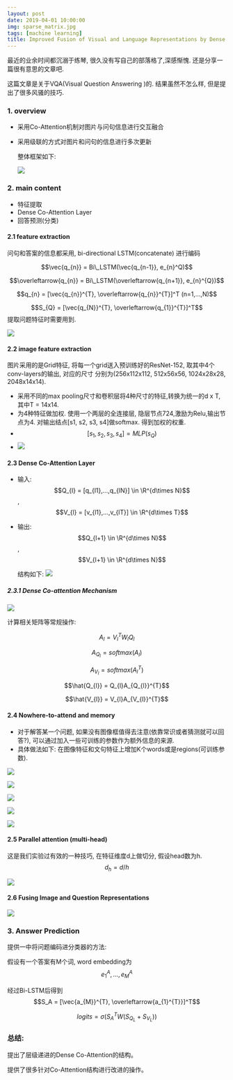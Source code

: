 ```yaml
---
layout: post
date: 2019-04-01 10:00:00
img: sparse_matrix.jpg
tags: [machine learning]
title: Improved Fusion of Visual and Language Representations by Dense Symmetric Co-Attention for Visual Question Answering
---
```


最近的业余时间都沉溺于练琴, 很久没有写自己的部落格了,深感惭愧. 还是分享一篇很有意思的文章吧.

这篇文章是关于VQA(Visual Question Answering )的. 结果虽然不怎么样, 但是提出了很多风骚的技巧.

### 1. overview

* 采用Co-Attention机制对图片与问句信息进行交互融合

* 采用级联的方式对图片和问句的信息进行多次更新

  整体框架如下:

  ![](../assets/img/2019-04-01/overview.png)

### 2. main content

* 特征提取
* Dense Co-Attention Layer
* 回答预测(分类)

#### 2.1 feature extraction

 问句和答案的信息都采用, bi-directional LSTM(concatenate) 进行编码

$$\vec{q_{n}} = Bi\_LSTM(\vec{q_{n-1}}, e_{n}^Q)$$ 

$$\overleftarrow{q_{n}} = Bi\_LSTM(\overleftarrow{q_{n+1}}, e_{n}^{Q})$$ 

$$q_{n} = [\vec{q_{n}}^{T}, \overleftarrow{q_{n}}^{T}]^T (n=1,...,N)$$ 

$$S_{Q} = [\vec{q_{N}}^{T}, \overleftarrow{q_{1}}^{T}]^T$$  提取问题特征时需要用到.

![](../assets/img/2019-04-01/bilstm.png)  

#### 2.2 image feature extraction

图片采用的是Grid特征, 将每一个grid送入预训练好的ResNet-152, 取其中4个conv-layers的输出, 对应的尺寸
分别为(256x112x112, 512x56x56, 1024x28x28, 2048x14x14). 

* 采用不同的max pooling尺寸和卷积层将4种尺寸的特征,转换为统一的d x T, 其中T = 14x14.
* 为4种特征做加权. 使用一个两层的全连接层, 隐层节点724,激励为Relu,输出节点为4. 对输出结点[s1, s2, s3, s4]做softmax. 得到加权的权重.
* $$[s_1, s_2, s_3, s_4] = MLP(s_Q)$$ 
* ![](../assets/img/2019-04-01/grid.png)

#### 2.3 Dense Co-Attention Layer

* 输入: $$Q_{l} = [q_{l1},...,q_{lN}] \in \R^{d\times N}$$, $$V_{l} = [v_{l1},...,v_{lT}] \in \R^{d\times T}$$  

* 输出: $$Q_{l+1} \in \R^{d\times N}$$, $$V_{l+1} \in \R^{d\times N}$$   

  结构如下: ![](../assets/img/2019-04-01/co-attention.png)

##### 2.3.1 Dense Co-attention Mechanism

![](../assets/img/2019-04-01/co-attention2.png)

计算相关矩阵等常规操作:

$${A_{l}} = V_{l}^{T}W_{l}Q_{l}$$

$$A_{Q_{l}}=softmax(A_{l})$$

$$A_{V_{l}}=softmax(A_{l}^{T})$$

$$\hat{Q_{l}} = Q_{l}A_{Q_{l}}^{T}$$ 

$$\hat{V_{l}} = V_{l}A_{V_{l}}^{T}$$

#### 2.4 Nowhere-to-attend and memory

* 对于解答某一个问题, 如果没有图像框值得去注意(依靠常识或者猜测就可以回答?), 可以通过加入一些可训练的参数作为额外信息的来源. 
* 具体做法如下: 在图像特征和文句特征上增加K个words或是regions(可训练参数).

![](../assets/img/2019-04-01/11.png)

![](../assets/img/2019-04-01/22.png)

![](../assets/img/2019-04-01/33.png)

![](../assets/img/2019-04-01/44.png)

![](../assets/img/2019-04-01/55.png)

#### 2.5 Parallel attention (multi-head)

这是我们实验过有效的一种技巧, 在特征维度d上做切分, 假设head数为h. $$d_{h} = d/h$$

![](../assets/img/2019-04-01/multi_head.png)

#### 2.6 Fusing Image and Question Representations

![](../assets/img/2019-04-01/fusion.png)

### 3. Answer Prediction

提供一中将问题编码进分类器的方法:

假设有一个答案有M个词, word embedding为 $${e_{1}^{A},...,e_{M}^{A}}$$ 

经过Bi-LSTM后得到 $$S_A = [\vec{a_{M}}^{T}, \overleftarrow{a_{1}^{T}}]^T$$ 

$$logits = \sigma(S_{A}^{T}W(S_{Q_{L}}+S_{V_{L}}))$$ 



### 总结:

提出了层级递进的Dense Co-Attention的结构。

提供了很多针对Co-Attention结构进行改进的操作。